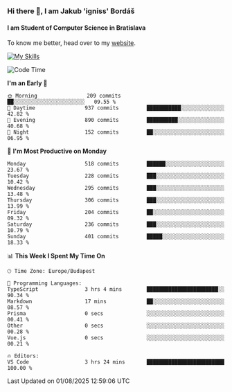 ### Hi there 👋, I am Jakub 'igniss' Bordáš

#### I am Student of Computer Science in Bratislava
To know me better, head over to my [website](https://bordas.sk).

[![My Skills](https://skillicons.dev/icons?i=js,typescript,html,css,figma,svelte,vue,next,postgresql,nest,express,nodejs)](https://bordas.sk)


<!--START_SECTION:waka-->
![Code Time](http://img.shields.io/badge/Code%20Time-2%2C002%20hrs%2034%20mins-blue)

**I'm an Early 🐤** 

```text
🌞 Morning                209 commits         ██░░░░░░░░░░░░░░░░░░░░░░░   09.55 % 
🌆 Daytime                937 commits         ███████████░░░░░░░░░░░░░░   42.82 % 
🌃 Evening                890 commits         ██████████░░░░░░░░░░░░░░░   40.68 % 
🌙 Night                  152 commits         ██░░░░░░░░░░░░░░░░░░░░░░░   06.95 % 
```
📅 **I'm Most Productive on Monday** 

```text
Monday                   518 commits         ██████░░░░░░░░░░░░░░░░░░░   23.67 % 
Tuesday                  228 commits         ███░░░░░░░░░░░░░░░░░░░░░░   10.42 % 
Wednesday                295 commits         ███░░░░░░░░░░░░░░░░░░░░░░   13.48 % 
Thursday                 306 commits         ███░░░░░░░░░░░░░░░░░░░░░░   13.99 % 
Friday                   204 commits         ██░░░░░░░░░░░░░░░░░░░░░░░   09.32 % 
Saturday                 236 commits         ███░░░░░░░░░░░░░░░░░░░░░░   10.79 % 
Sunday                   401 commits         █████░░░░░░░░░░░░░░░░░░░░   18.33 % 
```


📊 **This Week I Spent My Time On** 

```text
🕑︎ Time Zone: Europe/Budapest

💬 Programming Languages: 
TypeScript               3 hrs 4 mins        ███████████████████████░░   90.34 % 
Markdown                 17 mins             ██░░░░░░░░░░░░░░░░░░░░░░░   08.57 % 
Prisma                   0 secs              ░░░░░░░░░░░░░░░░░░░░░░░░░   00.41 % 
Other                    0 secs              ░░░░░░░░░░░░░░░░░░░░░░░░░   00.28 % 
Vue.js                   0 secs              ░░░░░░░░░░░░░░░░░░░░░░░░░   00.21 % 

🔥 Editors: 
VS Code                  3 hrs 24 mins       █████████████████████████   100.00 % 
```


 Last Updated on 01/08/2025 12:59:06 UTC
<!--END_SECTION:waka-->
